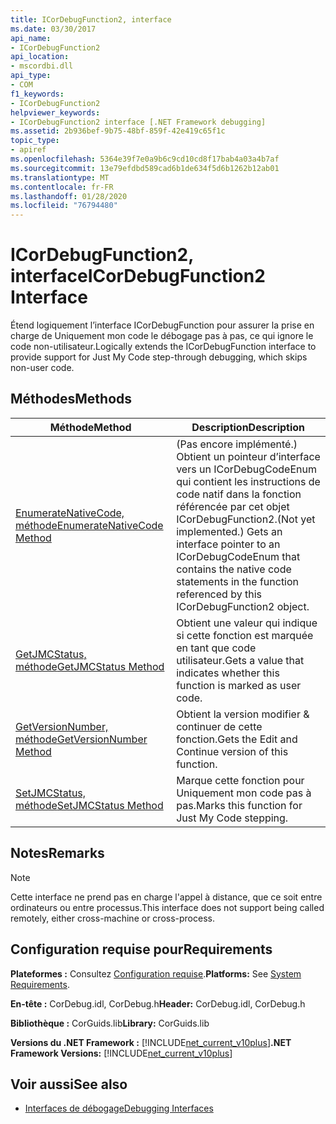 ```yaml
---
title: ICorDebugFunction2, interface
ms.date: 03/30/2017
api_name:
- ICorDebugFunction2
api_location:
- mscordbi.dll
api_type:
- COM
f1_keywords:
- ICorDebugFunction2
helpviewer_keywords:
- ICorDebugFunction2 interface [.NET Framework debugging]
ms.assetid: 2b936bef-9b75-48bf-859f-42e419c65f1c
topic_type:
- apiref
ms.openlocfilehash: 5364e39f7e0a9b6c9cd10cd8f17bab4a03a4b7af
ms.sourcegitcommit: 13e79efdbd589cad6b1de634f5d6b1262b12ab01
ms.translationtype: MT
ms.contentlocale: fr-FR
ms.lasthandoff: 01/28/2020
ms.locfileid: "76794480"
---
```

# <a name="icordebugfunction2-interface"></a><span data-ttu-id="aa38a-102">ICorDebugFunction2, interface</span><span class="sxs-lookup"><span data-stu-id="aa38a-102">ICorDebugFunction2 Interface</span></span>

<span data-ttu-id="aa38a-103">Étend logiquement l’interface ICorDebugFunction pour assurer la prise en charge de Uniquement mon code le débogage pas à pas, ce qui ignore le code non-utilisateur.</span><span class="sxs-lookup"><span data-stu-id="aa38a-103">Logically extends the ICorDebugFunction interface to provide support for Just My Code step-through debugging, which skips non-user code.</span></span>  
  
## <a name="methods"></a><span data-ttu-id="aa38a-104">Méthodes</span><span class="sxs-lookup"><span data-stu-id="aa38a-104">Methods</span></span>  
  
|<span data-ttu-id="aa38a-105">Méthode</span><span class="sxs-lookup"><span data-stu-id="aa38a-105">Method</span></span>|<span data-ttu-id="aa38a-106">Description</span><span class="sxs-lookup"><span data-stu-id="aa38a-106">Description</span></span>|  
|------------|-----------------|  
|[<span data-ttu-id="aa38a-107">EnumerateNativeCode, méthode</span><span class="sxs-lookup"><span data-stu-id="aa38a-107">EnumerateNativeCode Method</span></span>](icordebugfunction2-enumeratenativecode-method.md)|<span data-ttu-id="aa38a-108">(Pas encore implémenté.) Obtient un pointeur d’interface vers un ICorDebugCodeEnum qui contient les instructions de code natif dans la fonction référencée par cet objet ICorDebugFunction2.</span><span class="sxs-lookup"><span data-stu-id="aa38a-108">(Not yet implemented.) Gets an interface pointer to an ICorDebugCodeEnum that contains the native code statements in the function referenced by this ICorDebugFunction2 object.</span></span>|  
|[<span data-ttu-id="aa38a-109">GetJMCStatus, méthode</span><span class="sxs-lookup"><span data-stu-id="aa38a-109">GetJMCStatus Method</span></span>](icordebugfunction2-getjmcstatus-method.md)|<span data-ttu-id="aa38a-110">Obtient une valeur qui indique si cette fonction est marquée en tant que code utilisateur.</span><span class="sxs-lookup"><span data-stu-id="aa38a-110">Gets a value that indicates whether this function is marked as user code.</span></span>|  
|[<span data-ttu-id="aa38a-111">GetVersionNumber, méthode</span><span class="sxs-lookup"><span data-stu-id="aa38a-111">GetVersionNumber Method</span></span>](icordebugfunction2-getversionnumber-method.md)|<span data-ttu-id="aa38a-112">Obtient la version modifier & continuer de cette fonction.</span><span class="sxs-lookup"><span data-stu-id="aa38a-112">Gets the Edit and Continue version of this function.</span></span>|  
|[<span data-ttu-id="aa38a-113">SetJMCStatus, méthode</span><span class="sxs-lookup"><span data-stu-id="aa38a-113">SetJMCStatus Method</span></span>](icordebugfunction2-setjmcstatus-method.md)|<span data-ttu-id="aa38a-114">Marque cette fonction pour Uniquement mon code pas à pas.</span><span class="sxs-lookup"><span data-stu-id="aa38a-114">Marks this function for Just My Code stepping.</span></span>|  
  
## <a name="remarks"></a><span data-ttu-id="aa38a-115">Notes</span><span class="sxs-lookup"><span data-stu-id="aa38a-115">Remarks</span></span>  
  
> [!NOTE]
> <span data-ttu-id="aa38a-116">Cette interface ne prend pas en charge l'appel à distance, que ce soit entre ordinateurs ou entre processus.</span><span class="sxs-lookup"><span data-stu-id="aa38a-116">This interface does not support being called remotely, either cross-machine or cross-process.</span></span>  
  
## <a name="requirements"></a><span data-ttu-id="aa38a-117">Configuration requise pour</span><span class="sxs-lookup"><span data-stu-id="aa38a-117">Requirements</span></span>  
 <span data-ttu-id="aa38a-118">**Plateformes :** Consultez [Configuration requise](../../../../docs/framework/get-started/system-requirements.md).</span><span class="sxs-lookup"><span data-stu-id="aa38a-118">**Platforms:** See [System Requirements](../../../../docs/framework/get-started/system-requirements.md).</span></span>  
  
 <span data-ttu-id="aa38a-119">**En-tête :** CorDebug.idl, CorDebug.h</span><span class="sxs-lookup"><span data-stu-id="aa38a-119">**Header:** CorDebug.idl, CorDebug.h</span></span>  
  
 <span data-ttu-id="aa38a-120">**Bibliothèque :** CorGuids.lib</span><span class="sxs-lookup"><span data-stu-id="aa38a-120">**Library:** CorGuids.lib</span></span>  
  
 <span data-ttu-id="aa38a-121">**Versions du .NET Framework :** [!INCLUDE[net_current_v10plus](../../../../includes/net-current-v10plus-md.md)]</span><span class="sxs-lookup"><span data-stu-id="aa38a-121">**.NET Framework Versions:** [!INCLUDE[net_current_v10plus](../../../../includes/net-current-v10plus-md.md)]</span></span>  
  
## <a name="see-also"></a><span data-ttu-id="aa38a-122">Voir aussi</span><span class="sxs-lookup"><span data-stu-id="aa38a-122">See also</span></span>

- [<span data-ttu-id="aa38a-123">Interfaces de débogage</span><span class="sxs-lookup"><span data-stu-id="aa38a-123">Debugging Interfaces</span></span>](debugging-interfaces.md)
